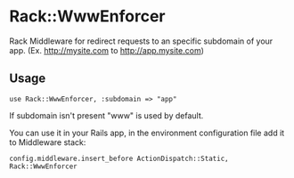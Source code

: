 Rack::WwwEnforcer
=================

Rack Middleware for redirect requests to an specific subdomain of your app. (Ex. http://mysite.com to http://app.mysite.com)

Usage
-------

    use Rack::WwwEnforcer, :subdomain => "app"

If subdomain isn't present "www" is used by default.

You can use it in your Rails app, in the environment configuration file add it to Middleware stack:

    config.middleware.insert_before ActionDispatch::Static, Rack::WwwEnforcer